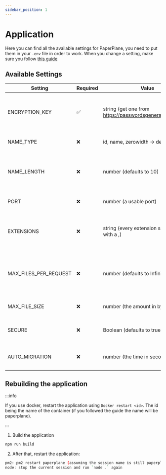 ```yaml
---
sidebar_position: 1
---
```


# Application

Here you can find all the available settings for PaperPlane, you need to put them in your `.env` file in order to work. When you change a setting, make sure you follow [this guide](/docs/config/application#rebuilding-the-application)

## Available Settings

| Setting               | Required           | Value                                                      | Description                                                       |
| --------------------- | ------------------ | ---------------------------------------------------------- | ----------------------------------------------------------------- |
| ENCRYPTION_KEY        | :white_check_mark: | string (get one from https://passwordsgenerator.net/plus/) | The encryption key used to encrypt session tokens                 |
| NAME_TYPE             | :x:                | id, name, zerowidth -> defaults to id                      | The name generation type                                          |
| NAME_LENGTH           | :x:                | number (defaults to 10)                                    | The length the name should be when it is automatically generated  |
| PORT                  | :x:                | number (a usable port)                                     | The port the server is listening to                               |
| EXTENSIONS            | :x:                | string (every extension separated with a ,)                | The file extensions that aren't allowed to be uploaded to the cdn |
| MAX_FILES_PER_REQUEST | :x:                | number (defaults to Infinity)                              | The maximum amount of files someone can upload per request        |
| MAX_FILE_SIZE         | :x:                | number (the amount in bytes)                               | The maximum file size                                             |
| SECURE         | :x:                | Boolean (defaults to true)                              | If the domain is secured with ssl or not                                             |
| AUTO_MIGRATION         | :x:                | number (the time in seconds)                               | The time between every file migration                                             |

## Rebuilding the application

:::info

If you use docker, restart the application using `Docker restart <id>`. The id being the name of the container (if you followed the guide the name will be paperplane).

:::

1. Build the application

```bash npm2yarn
npm run build
```

2. After that, restart the application:

```bash
pm2: pm2 restart paperplane (assuming the session name is still paperplane)
node: stop the current session and run `node .` again
```
